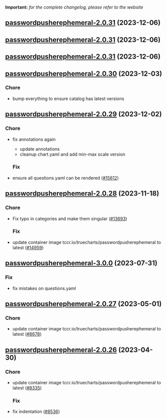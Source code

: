 **Important:**
*for the complete changelog, please refer to the website*





## [passwordpusherephemeral-2.0.31](https://github.com/truecharts/charts/compare/passwordpusherephemeral-2.0.30...passwordpusherephemeral-2.0.31) (2023-12-06)




## [passwordpusherephemeral-2.0.31](https://github.com/truecharts/charts/compare/passwordpusherephemeral-2.0.30...passwordpusherephemeral-2.0.31) (2023-12-06)




## [passwordpusherephemeral-2.0.31](https://github.com/truecharts/charts/compare/passwordpusherephemeral-2.0.30...passwordpusherephemeral-2.0.31) (2023-12-06)




## [passwordpusherephemeral-2.0.30](https://github.com/truecharts/charts/compare/passwordpusherephemeral-2.0.29...passwordpusherephemeral-2.0.30) (2023-12-03)

### Chore

- bump everything to ensure catalog has latest versions
  
  


## [passwordpusherephemeral-2.0.29](https://github.com/truecharts/charts/compare/passwordpusherephemeral-2.0.28...passwordpusherephemeral-2.0.29) (2023-12-02)

### Chore

- fix annotations again
  - update annotations
  - cleanup chart.yaml and add min-max scale version
  
  ### Fix

- ensure all questions.yaml can be rendered ([#15612](https://github.com/truecharts/charts/issues/15612))
  
  










## [passwordpusherephemeral-2.0.28](https://github.com/truecharts/charts/compare/passwordpusherephemeral-3.0.0...passwordpusherephemeral-2.0.28) (2023-11-18)

### Chore

- Fix typo in categories and make them singular ([#13693](https://github.com/truecharts/charts/issues/13693))
  
  ### Fix

- update container image tccr.io/truecharts/passwordpusherephemeral to latest ([#14959](https://github.com/truecharts/charts/issues/14959))
  
  



## [passwordpusherephemeral-3.0.0](https://github.com/truecharts/charts/compare/passwordpusherephemeral-2.0.27...passwordpusherephemeral-3.0.0) (2023-07-31)

### Fix

- fix mistakes on questions.yaml
  
  


## [passwordpusherephemeral-2.0.27](https://github.com/truecharts/charts/compare/passwordpusherephemeral-2.0.26...passwordpusherephemeral-2.0.27) (2023-05-01)

### Chore

- update container image tccr.io/truecharts/passwordpusherephemeral to latest ([#8678](https://github.com/truecharts/charts/issues/8678))
  
  


## [passwordpusherephemeral-2.0.26](https://github.com/truecharts/charts/compare/passwordpusherephemeral-2.0.25...passwordpusherephemeral-2.0.26) (2023-04-30)

### Chore

- update container image tccr.io/truecharts/passwordpusherephemeral to latest ([#8335](https://github.com/truecharts/charts/issues/8335))
  
  ### Fix

- fix indentation ([#8536](https://github.com/truecharts/charts/issues/8536))
  
  


